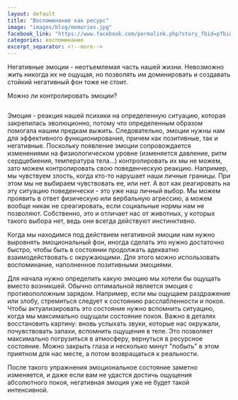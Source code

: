 ```yaml
---
layout: default
title: "Воспоминание как ресурс"
image: "images/blog/memories.jpg"
facebook_link: "https://www.facebook.com/permalink.php?story_fbid=pfbid029XeDHHfCYMHdcPysVAKWZeyWraAfeXS7Tou4eNUQpPxExhqLQNHKi5oKiryj2UrZl&id=100090928022478"
categories: воспоминание
excerpt_separator: <!--more-->
---
```


Негативные эмоции - неотъемлемая часть нашей жизни. Невозможно жить никогда их не ощущая, но позволять им доминировать и создавать стойкий негативный фон тоже не стоит.

Можно ли контролировать эмоции?

<!--more-->

<img src="{{ page.image }}" alt="" class="img-fluid">

Эмоция - реакция нашей психики на определенную ситуацию, которая закрепилась эволюционно, потому что определенным образом помогала нашим предкам выжить. Следовательно, эмоции нужны нам для эффективного функционирования, причем как позитивные, так и негативные. Поскольку появление эмоции сопровождается изменениями на физиологическом уровне (изменяется давление, ритм сердцебиения, температура тела...) контролировать их мы не можем, зато можем контролировать свою поведенческую реакцию. Например, мы чувствуем злость, когда кто-то нарушает наши личные границы. При этом мы не выбираем чувствовать ее, или нет. А вот как реагировать на эту ситуацию поведенчески - это уже наш личный выбор. Мы можем проявить в ответ физическую или вербальную агрессию, а можем вообще никак не среагировать, если социальные нормы нам не позволяют. Собственно, это и отличает нас от животных, у которых такого выбора нет, ведь они всегда действуют инстинктивно.

Когда мы находимся под действием негативной эмоции нам нужно выровнять эмоциональный фон, иногда сделать это нужно достаточно быстро, чтобы быть в состоянии продолжать адекватно взаимодействовать с окружающими. Для этого можно использовать воспоминание, наполненное позитивными эмоциями.

Для начала нужно определить какую эмоцию мы хотели бы ощущать вместо возникшей. Обычно оптимальной является эмоция с противоположным зарядом. Например, если мы ощущаем раздражение или злобу, стремиться следует к состоянию расслабленности и покоя. Чтобы актуализировать это состояние нужно вспомнить ситуацию, когда мы максимально ощущали состояние покоя. Важно в деталях восстановить картину: вновь услыхать звуки, которые нас окружали, почувствовать запахи, вспомнить ощущения в теле. Это позволяет максимально погрузиться в атмосферу, вернуться в ресурсное состояние. Можно закрыть глаза и несколько минут "побыть" в этом приятном для нас месте, а потом возвращаться к реальности.

После такого упражнения эмоциональное состояние заметно изменяется, и даже если вам не удастся достичь ощущения абсолютного покоя, негативная эмоция  уже не будет такой интенсивной.